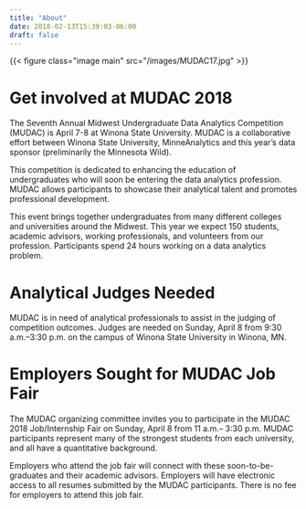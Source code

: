 ```yaml
---
title: "About"
date: 2018-02-13T15:39:03-06:00
draft: false
---
```


{{< figure class="image main" src="/images/MUDAC17.jpg" >}}

# Get involved at MUDAC 2018

The Seventh Annual Midwest Undergraduate Data Analytics Competition (MUDAC) is April 7-8 at Winona State University. MUDAC is a collaborative effort between Winona State University, MinneAnalytics and this year’s data sponsor (preliminarily the Minnesota Wild).

This competition is dedicated to enhancing the education of undergraduates who will soon be entering the data analytics profession. MUDAC allows participants to showcase their analytical talent and promotes professional development.

This event brings together undergraduates from many different colleges and
universities around the Midwest. This year we expect 150 students, academic
advisors, working professionals, and volunteers from our profession.
Participants spend 24 hours working on a data analytics problem.

# Analytical Judges Needed

MUDAC is in need of analytical professionals to assist in the judging of competition outcomes. Judges are needed on Sunday, April 8 from 9:30 a.m.–3:30 p.m. on the campus of Winona State University in Winona, MN.

# Employers Sought for MUDAC Job Fair

The MUDAC organizing committee invites you to participate in the MUDAC 2018 Job/Internship Fair on Sunday, April 8 from 11 a.m.– 3:30 p.m. MUDAC participants represent many of the strongest students from each university, and all have a quantitative background.

Employers who attend the job fair will connect with these soon-to-be-graduates and their academic advisors. Employers will have electronic access to all resumes submitted by the MUDAC participants. There is no fee for employers to attend this job fair.

